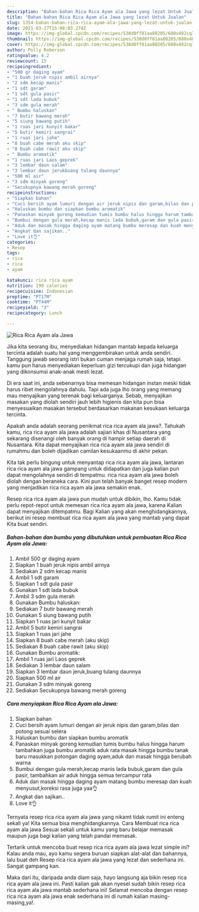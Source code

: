 ```yaml
---
description: "Bahan-bahan Rica Rica Ayam ala Jawa yang lezat Untuk Jualan"
title: "Bahan-bahan Rica Rica Ayam ala Jawa yang lezat Untuk Jualan"
slug: 1354-bahan-bahan-rica-rica-ayam-ala-jawa-yang-lezat-untuk-jualan
date: 2021-03-27T15:08:03.274Z
image: https://img-global.cpcdn.com/recipes/538d0ff81aa80205/680x482cq70/rica-rica-ayam-ala-jawa-foto-resep-utama.jpg
thumbnail: https://img-global.cpcdn.com/recipes/538d0ff81aa80205/680x482cq70/rica-rica-ayam-ala-jawa-foto-resep-utama.jpg
cover: https://img-global.cpcdn.com/recipes/538d0ff81aa80205/680x482cq70/rica-rica-ayam-ala-jawa-foto-resep-utama.jpg
author: Polly Roberson
ratingvalue: 4.2
reviewcount: 15
recipeingredient:
- "500 gr daging ayam"
- "1 buah jeruk nipis ambil airnya"
- "2 sdm kecap manis"
- "1 sdt garam"
- "1 sdt gula pasir"
- "1 sdt lada bubuk"
- "3 sdm gula merah"
- " Bumbu haluskan"
- "7 butir bawang merah"
- "5 siung bawang putih"
- "1 ruas jari kunyit bakar"
- "5 butir kemiri sangrai"
- "1 ruas jari jahe"
- "8 buah cabe merah aku skip"
- "8 buah cabe rawit aku skip"
- " Bumbu aromatik"
- "1 ruas jari Laos geprek"
- "3 lembar daun salam"
- "3 lembar daun jerukbuang tulang daunnya"
- "500 ml air"
- "3 sdm minyak goreng"
- "Secukupnya bawang merah goreng"
recipeinstructions:
- "Siapkan bahan"
- "Cuci bersih ayam lumuri dengan air jeruk nipis dan garam,bilas dan potong sesuai selera"
- "Haluskan bumbu dan siapkan bumbu aromatik"
- "Panaskan minyak goreng kemudian tumis bumbu halus hingga harum tambahkan juga bumbu aromatik aduk rata masak hingga bumbu tanak baru masukkan potongan daging ayam,aduk dan masak hingga berubah warna"
- "Bumbui dengan gula merah,kecap manis lada bubuk,garam dan gula pasir, tambahkan air aduk hingga semua tercampur rata"
- "Aduk dan masak hingga daging ayam matang bumbu meresap dan kuah menyusut,koreksi rasa juga yaa👌"
- "Angkat dan sajikan.."
- "Love it👌"
categories:
- Resep
tags:
- rica
- rica
- ayam

katakunci: rica rica ayam 
nutrition: 199 calories
recipecuisine: Indonesian
preptime: "PT17M"
cooktime: "PT44M"
recipeyield: "3"
recipecategory: Lunch

---
```



![Rica Rica Ayam ala Jawa](https://img-global.cpcdn.com/recipes/538d0ff81aa80205/680x482cq70/rica-rica-ayam-ala-jawa-foto-resep-utama.jpg)

Jika kita seorang ibu, menyediakan hidangan mantab kepada keluarga tercinta adalah suatu hal yang menggembirakan untuk anda sendiri. Tanggung jawab seorang istri bukan cuman menjaga rumah saja, tetapi kamu pun harus menyediakan keperluan gizi tercukupi dan juga hidangan yang dikonsumsi anak-anak mesti lezat.

Di era  saat ini, anda sebenarnya bisa memesan hidangan instan meski tidak harus ribet mengolahnya dahulu. Tapi ada juga lho orang yang memang mau menyajikan yang terenak bagi keluarganya. Sebab, menyajikan masakan yang diolah sendiri jauh lebih higienis dan kita pun bisa menyesuaikan masakan tersebut berdasarkan makanan kesukaan keluarga tercinta. 



Apakah anda adalah seorang penikmat rica rica ayam ala jawa?. Tahukah kamu, rica rica ayam ala jawa adalah sajian khas di Nusantara yang sekarang disenangi oleh banyak orang di hampir setiap daerah di Nusantara. Kita dapat menyajikan rica rica ayam ala jawa sendiri di rumahmu dan boleh dijadikan camilan kesukaanmu di akhir pekan.

Kita tak perlu bingung untuk menyantap rica rica ayam ala jawa, lantaran rica rica ayam ala jawa gampang untuk didapatkan dan juga kalian pun dapat mengolahnya sendiri di tempatmu. rica rica ayam ala jawa boleh diolah dengan beraneka cara. Kini pun telah banyak banget resep modern yang menjadikan rica rica ayam ala jawa semakin enak.

Resep rica rica ayam ala jawa pun mudah untuk dibikin, lho. Kamu tidak perlu repot-repot untuk memesan rica rica ayam ala jawa, karena Kalian dapat menyajikan ditempatmu. Bagi Kalian yang akan menghidangkannya, berikut ini resep membuat rica rica ayam ala jawa yang mantab yang dapat Kita buat sendiri.

<!--inarticleads1-->

##### Bahan-bahan dan bumbu yang dibutuhkan untuk pembuatan Rica Rica Ayam ala Jawa:

1. Ambil 500 gr daging ayam
1. Siapkan 1 buah jeruk nipis ambil airnya
1. Sediakan 2 sdm kecap manis
1. Ambil 1 sdt garam
1. Siapkan 1 sdt gula pasir
1. Gunakan 1 sdt lada bubuk
1. Ambil 3 sdm gula merah
1. Gunakan  Bumbu haluskan:
1. Sediakan 7 butir bawang merah
1. Gunakan 5 siung bawang putih
1. Siapkan 1 ruas jari kunyit bakar
1. Ambil 5 butir kemiri sangrai
1. Siapkan 1 ruas jari jahe
1. Siapkan 8 buah cabe merah (aku skip)
1. Sediakan 8 buah cabe rawit (aku skip)
1. Gunakan  Bumbu aromatik:
1. Ambil 1 ruas jari Laos geprek
1. Sediakan 3 lembar daun salam
1. Siapkan 3 lembar daun jeruk,buang tulang daunnya
1. Siapkan 500 ml air
1. Gunakan 3 sdm minyak goreng
1. Sediakan Secukupnya bawang merah goreng




<!--inarticleads2-->

##### Cara menyiapkan Rica Rica Ayam ala Jawa:

1. Siapkan bahan
1. Cuci bersih ayam lumuri dengan air jeruk nipis dan garam,bilas dan potong sesuai selera
1. Haluskan bumbu dan siapkan bumbu aromatik
1. Panaskan minyak goreng kemudian tumis bumbu halus hingga harum tambahkan juga bumbu aromatik aduk rata masak hingga bumbu tanak baru masukkan potongan daging ayam,aduk dan masak hingga berubah warna
1. Bumbui dengan gula merah,kecap manis lada bubuk,garam dan gula pasir, tambahkan air aduk hingga semua tercampur rata
1. Aduk dan masak hingga daging ayam matang bumbu meresap dan kuah menyusut,koreksi rasa juga yaa👌
1. Angkat dan sajikan..
1. Love it👌




Ternyata resep rica rica ayam ala jawa yang nikamt tidak rumit ini enteng sekali ya! Kita semua bisa menghidangkannya. Cara Membuat rica rica ayam ala jawa Sesuai sekali untuk kamu yang baru belajar memasak maupun juga bagi kalian yang telah pandai memasak.

Tertarik untuk mencoba buat resep rica rica ayam ala jawa lezat simple ini? Kalau anda mau, ayo kamu segera buruan siapkan alat-alat dan bahannya, lalu buat deh Resep rica rica ayam ala jawa yang lezat dan sederhana ini. Sangat gampang kan. 

Maka dari itu, daripada anda diam saja, hayo langsung aja bikin resep rica rica ayam ala jawa ini. Pasti kalian gak akan nyesel sudah bikin resep rica rica ayam ala jawa mantab sederhana ini! Selamat mencoba dengan resep rica rica ayam ala jawa enak sederhana ini di rumah kalian masing-masing,ya!.

